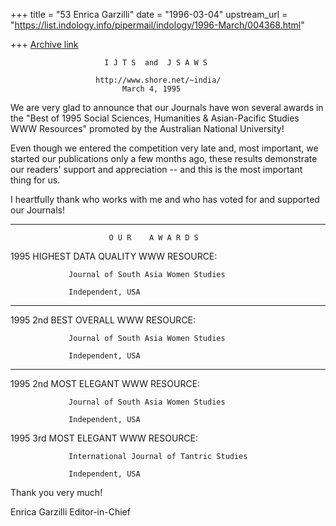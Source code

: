 +++
title = "53 Enrica Garzilli"
date = "1996-03-04"
upstream_url = "https://list.indology.info/pipermail/indology/1996-March/004368.html"

+++
[Archive link](https://list.indology.info/pipermail/indology/1996-March/004368.html)

                         I J T S  and  J S A W S 

                       http://www.shore.net/~india/ 
                             March 4, 1995

We are very glad to announce that our Journals have won several awards in
the "Best of 1995 Social Sciences, Humanities & Asian-Pacific Studies WWW
Resources" promoted by the Australian National University! 

Even though we entered the competition very late and, most important, we
started our publications only a few months ago, these results demonstrate
our readers' support and appreciation -- and this is the most important 
thing for us. 

I heartfully thank who works with me and who has voted for and supported
our Journals! 
  _____________________________________________________________________
                          O U R    A W A R D S


 1995 HIGHEST DATA QUALITY WWW RESOURCE:

                 Journal of South Asia Women Studies

                 Independent, USA

 _________________________________________________________________

 1995 2nd BEST OVERALL WWW RESOURCE:

                 Journal of South Asia Women Studies

                 Independent, USA
  _________________________________________________________________

 1995 2nd MOST ELEGANT WWW RESOURCE:

                 Journal of South Asia Women Studies

                 Independent, USA

 1995 3rd MOST ELEGANT WWW RESOURCE:       

                 International Journal of Tantric Studies

                 Independent, USA



Thank you very much!


Enrica Garzilli
Editor-in-Chief








